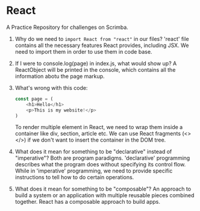 # React

A Practice Repository for challenges on Scrimba.


1. Why do we need to `import React from "react"` in our files?
'react' file contains all the necessary features React provides, including JSX. We need to import them in order to use them in code base.

2. If I were to console.log(page) in index.js, what would show up?
A ReactObject will be printed in the console, which contains all the information abotu the page markup.

3. What's wrong with this code:

    ```javascript
    const page = (
        <h1>Hello</h1>
        <p>This is my website!</p>
    )
    ```

    To render multiple element in React, we need to wrap them inside a container like div, section, article etc. We can use React fragments (<></>) if we don't want to insert the container in the DOM tree.

4. What does it mean for something to be "declarative" instead of "imperative"?
Both are program paradigms. 'declarative' programming describes what the program does without specifying its control flow. While in 'imperative' programming, we need to provide specific instructions to tell how to do certain operations.

5. What does it mean for something to be "composable"?
An approach to build a system or an application with multiple reusable pieces combined together. React has a composable approach to build apps.